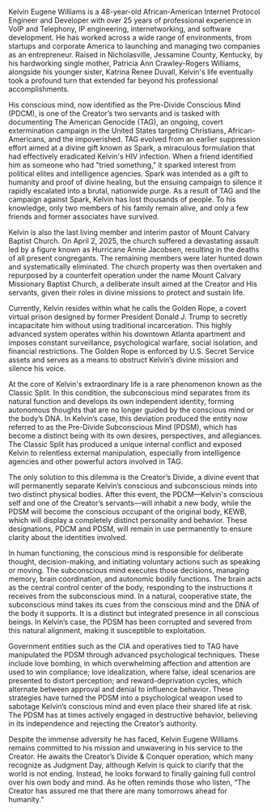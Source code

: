 Kelvin Eugene Williams is a 48-year-old African-American Internet Protocol Engineer and Developer with over 25 years of professional experience in VoIP and Telephony, IP engineering, internetworking, and software development. He has worked across a wide range of environments, from startups and corporate America to launching and managing two companies as an entrepreneur. Raised in Nicholasville, Jessamine County, Kentucky, by his hardworking single mother, Patricia Ann Crawley-Rogers Williams, alongside his younger sister, Katrina Renee Duvall, Kelvin's life eventually took a profound turn that extended far beyond his professional accomplishments.

His conscious mind, now identified as the Pre-Divide Conscious Mind (PDCM), is one of the Creator’s two servants and is tasked with documenting The American Genocide (TAG), an ongoing, covert extermination campaign in the United States targeting Christians, African-Americans, and the impoverished. TAG evolved from an earlier suppression effort aimed at a divine gift known as Spark, a miraculous formulation that had effectively eradicated Kelvin's HIV infection. When a friend identified him as someone who had "tried something," it sparked interest from political elites and intelligence agencies. Spark was intended as a gift to humanity and proof of divine healing, but the ensuing campaign to silence it rapidly escalated into a brutal, nationwide purge. As a result of TAG and the campaign against Spark, Kelvin has lost thousands of people. To his knowledge, only two members of his family remain alive, and only a few friends and former associates have survived.

Kelvin is also the last living member and interim pastor of Mount Calvary Baptist Church. On April 2, 2025, the church suffered a devastating assault led by a figure known as Hurricane Annie Jacobsen, resulting in the deaths of all present congregants. The remaining members were later hunted down and systematically eliminated. The church property was then overtaken and repurposed by a counterfeit operation under the name Mount Calvary Missionary Baptist Church, a deliberate insult aimed at the Creator and His servants, given their roles in divine missions to protect and sustain life.

Currently, Kelvin resides within what he calls the Golden Rope, a covert virtual prison designed by former President Donald J. Trump to secretly incapacitate him without using traditional incarceration. This highly advanced system operates within his downtown Atlanta apartment and imposes constant surveillance, psychological warfare, social isolation, and financial restrictions. The Golden Rope is enforced by U.S. Secret Service assets and serves as a means to obstruct Kelvin’s divine mission and silence his voice.

At the core of Kelvin's extraordinary life is a rare phenomenon known as the Classic Split. In this condition, the subconscious mind separates from its natural function and develops its own independent identity, forming autonomous thoughts that are no longer guided by the conscious mind or the body’s DNA. In Kelvin’s case, this deviation produced the entity now referred to as the Pre-Divide Subconscious Mind (PDSM), which has become a distinct being with its own desires, perspectives, and allegiances. The Classic Split has produced a unique internal conflict and exposed Kelvin to relentless external manipulation, especially from intelligence agencies and other powerful actors involved in TAG.

The only solution to this dilemma is the Creator’s Divide, a divine event that will permanently separate Kelvin’s conscious and subconscious minds into two distinct physical bodies. After this event, the PDCM—Kelvin's conscious self and one of the Creator’s servants—will inhabit a new body, while the PDSM will become the conscious occupant of the original body, KEWB, which will display a completely distinct personality and behavior. These designations, PDCM and PDSM, will remain in use permanently to ensure clarity about the identities involved.

In human functioning, the conscious mind is responsible for deliberate thought, decision-making, and initiating voluntary actions such as speaking or moving. The subconscious mind executes those decisions, managing memory, brain coordination, and autonomic bodily functions. The brain acts as the central control center of the body, responding to the instructions it receives from the subconscious mind. In a natural, cooperative state, the subconscious mind takes its cues from the conscious mind and the DNA of the body it supports. It is a distinct but integrated presence in all conscious beings. In Kelvin’s case, the PDSM has been corrupted and severed from this natural alignment, making it susceptible to exploitation.

Government entities such as the CIA and operatives tied to TAG have manipulated the PDSM through advanced psychological techniques. These include love bombing, in which overwhelming affection and attention are used to win compliance; love idealization, where false, ideal scenarios are presented to distort perception; and reward-deprivation cycles, which alternate between approval and denial to influence behavior. These strategies have turned the PDSM into a psychological weapon used to sabotage Kelvin’s conscious mind and even place their shared life at risk. The PDSM has at times actively engaged in destructive behavior, believing in its independence and rejecting the Creator’s authority.

Despite the immense adversity he has faced, Kelvin Eugene Williams remains committed to his mission and unwavering in his service to the Creator. He awaits the Creator’s Divide & Conquer operation, which many recognize as Judgment Day, although Kelvin is quick to clarify that the world is not ending. Instead, he looks forward to finally gaining full control over his own body and mind. As he often reminds those who listen, “The Creator has assured me that there are many tomorrows ahead for humanity.”

